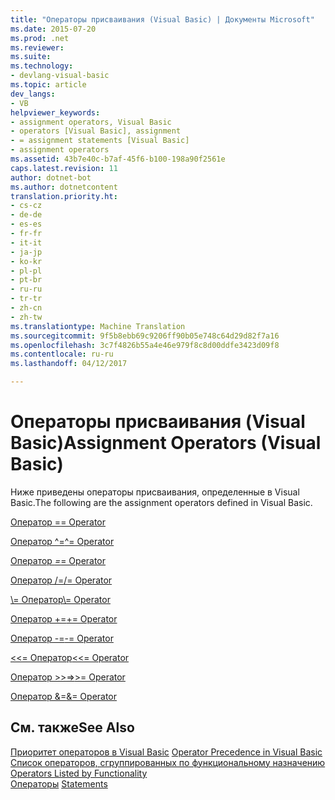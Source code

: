 ```yaml
---
title: "Операторы присваивания (Visual Basic) | Документы Microsoft"
ms.date: 2015-07-20
ms.prod: .net
ms.reviewer: 
ms.suite: 
ms.technology:
- devlang-visual-basic
ms.topic: article
dev_langs:
- VB
helpviewer_keywords:
- assignment operators, Visual Basic
- operators [Visual Basic], assignment
- = assignment statements [Visual Basic]
- assignment operators
ms.assetid: 43b7e40c-b7af-45f6-b100-198a90f2561e
caps.latest.revision: 11
author: dotnet-bot
ms.author: dotnetcontent
translation.priority.ht:
- cs-cz
- de-de
- es-es
- fr-fr
- it-it
- ja-jp
- ko-kr
- pl-pl
- pt-br
- ru-ru
- tr-tr
- zh-cn
- zh-tw
ms.translationtype: Machine Translation
ms.sourcegitcommit: 9f5b8ebb69c9206ff90b05e748c64d29d82f7a16
ms.openlocfilehash: 3c7f4826b55a4e46e979f8c8d00ddfe3423d09f8
ms.contentlocale: ru-ru
ms.lasthandoff: 04/12/2017

---
```

# <a name="assignment-operators-visual-basic"></a><span data-ttu-id="fd522-102">Операторы присваивания (Visual Basic)</span><span class="sxs-lookup"><span data-stu-id="fd522-102">Assignment Operators (Visual Basic)</span></span>
<span data-ttu-id="fd522-103">Ниже приведены операторы присваивания, определенные в Visual Basic.</span><span class="sxs-lookup"><span data-stu-id="fd522-103">The following are the assignment operators defined in Visual Basic.</span></span>  
  
 [<span data-ttu-id="fd522-104">Оператор =</span><span class="sxs-lookup"><span data-stu-id="fd522-104">= Operator</span></span>](../../../visual-basic/language-reference/operators/assignment-operator.md)  
  
 [<span data-ttu-id="fd522-105">Оператор ^=</span><span class="sxs-lookup"><span data-stu-id="fd522-105">^= Operator</span></span>](../../../visual-basic/language-reference/operators/exponentiation-assignment-operator.md)  
  
 [<span data-ttu-id="fd522-106">Оператор *=</span><span class="sxs-lookup"><span data-stu-id="fd522-106">*= Operator</span></span>](../../../visual-basic/language-reference/operators/multiplication-assignment-operator.md)  
  
 [<span data-ttu-id="fd522-107">Оператор /=</span><span class="sxs-lookup"><span data-stu-id="fd522-107">/= Operator</span></span>](../../../visual-basic/language-reference/operators/floating-point-division-assignment-operator.md)  
  
 [<span data-ttu-id="fd522-108">\\= Оператор</span><span class="sxs-lookup"><span data-stu-id="fd522-108">\\= Operator</span></span>](../../../visual-basic/language-reference/operators/integer-division-assignment-operator.md)  
  
 [<span data-ttu-id="fd522-109">Оператор +=</span><span class="sxs-lookup"><span data-stu-id="fd522-109">+= Operator</span></span>](../../../visual-basic/language-reference/operators/addition-assignment-operator.md)  
  
 [<span data-ttu-id="fd522-110">Оператор -=</span><span class="sxs-lookup"><span data-stu-id="fd522-110">-= Operator</span></span>](../../../visual-basic/language-reference/operators/subtraction-assignment-operator.md)  
  
 [<span data-ttu-id="fd522-111"><\<= Оператор</span><span class="sxs-lookup"><span data-stu-id="fd522-111"><\<= Operator</span></span>](../../../visual-basic/language-reference/operators/left-shift-assignment-operator.md)  
  
 [<span data-ttu-id="fd522-112">Оператор >>=</span><span class="sxs-lookup"><span data-stu-id="fd522-112">>>= Operator</span></span>](../../../visual-basic/language-reference/operators/right-shift-assignment-operator.md)  
  
 [<span data-ttu-id="fd522-113">Оператор &=</span><span class="sxs-lookup"><span data-stu-id="fd522-113">&= Operator</span></span>](../../../visual-basic/language-reference/operators/and-assignment-operator.md)  
  
## <a name="see-also"></a><span data-ttu-id="fd522-114">См. также</span><span class="sxs-lookup"><span data-stu-id="fd522-114">See Also</span></span>  
 <span data-ttu-id="fd522-115">[Приоритет операторов в Visual Basic](../../../visual-basic/language-reference/operators/operator-precedence.md) </span><span class="sxs-lookup"><span data-stu-id="fd522-115">[Operator Precedence in Visual Basic](../../../visual-basic/language-reference/operators/operator-precedence.md) </span></span>  
<span data-ttu-id="fd522-116"> [Список операторов, сгруппированных по функциональному назначению](../../../visual-basic/language-reference/operators/operators-listed-by-functionality.md) </span><span class="sxs-lookup"><span data-stu-id="fd522-116"> [Operators Listed by Functionality](../../../visual-basic/language-reference/operators/operators-listed-by-functionality.md) </span></span>  
<span data-ttu-id="fd522-117"> [Операторы](../../../visual-basic/language-reference/statements/index.md)</span><span class="sxs-lookup"><span data-stu-id="fd522-117"> [Statements](../../../visual-basic/language-reference/statements/index.md)</span></span>

